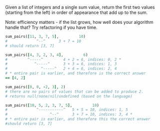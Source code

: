 Given a list of integers and a single sum value, return the first two values (starting from the left) in order of appearance that add up to the sum.

Note: efficiency matters - if the list grows, how well does your algorithm handle that? Try refactoring if you have time.

```ruby
sum_pairs([11, 3, 7, 5],         10)
#             ^--^      3 + 7 = 10
# should return [3, 7]

sum_pairs([4, 3, 2, 3, 4],         6)
#         ^-----^         4 + 2 = 6, indices: 0, 2 *
#            ^-----^      3 + 3 = 6, indices: 1, 3
#               ^-----^   2 + 4 = 6, indices: 2, 4
# * entire pair is earlier, and therefore is the correct answer
== [4, 2]

sum_pairs([0, 0, -2, 3], 2)
# there are no pairs of values that can be added to produce 2.
# returns null/none/nil/undefined (based on the language)

sum_pairs([10, 5, 2, 3, 7, 5],         10)
#             ^-----------^   5 + 5 = 10, indices: 1, 5
#                   ^--^      3 + 7 = 10, indices: 3, 4 *
# * entire pair is earlier, and therefore this the correct answer
#should return [3, 7]
```

